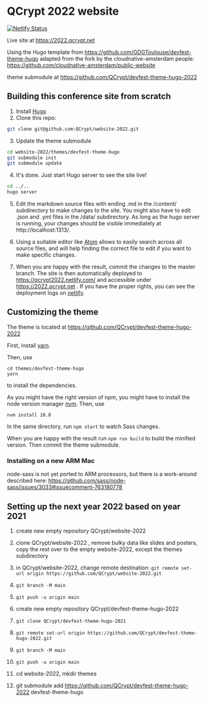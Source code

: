 # QCrypt 2022 website

[![Netlify Status](https://api.netlify.com/api/v1/badges/3b2d4f11-42a3-42fc-bbfc-1debed945d5e/deploy-status)](https://app.netlify.com/sites/qcrypt2022/deploys)

Live site at https://2022.qcrypt.net

Using the Hugo template from https://github.com/GDGToulouse/devfest-theme-hugo
adapted from the fork by the cloudnative-amsterdam people: https://github.com/cloudnative-amsterdam/public-website

theme submodule at https://github.com/QCrypt/devfest-theme-hugo-2022

## Building this conference site from scratch

1. Install [Hugo](https://gohugo.io)
2. Clone this repo:

```bash
git clone git@github.com:QCrypt/website-2022.git
```

3. Update the theme submodule

```bash
cd website-2022/themes/devfest-theme-hugo
git submodule init
git submodule update
```

4. It's done. Just start Hugo server to see the site live!

```bash
cd ../..
hugo server
```

5. Edit the markdown source files with ending .md in the /content/ subdirectory to make changes to the site. You might also have to edit .json and .yml files in the /data/ subdirectory. As long as the hugo server is running, your changes should be visible immediately at http://localhost:1313/.

6. Using a suitable editor like [Atom](https://atom.io/) allows to easily search across all source files, and will help finding the correct file to edit if you want to make specific changes.

7. When you are happy with the result, commit the changes to the master branch. The site is then automatically deployed to https://qcrypt2022.netlify.com/ and accessible under https://2022.qcrypt.net . If you have the proper rights, you can see the deployment logs on [netlify](https://app.netlify.com/sites/qcrypt2022/deploys).

## Customizing the theme
The theme is located at https://github.com/QCrypt/devfest-theme-hugo-2022

First, install [yarn](https://yarnpkg.com/lang/en/docs/install/).

Then, use
```
cd themes/devfest-theme-hugo
yarn
```
to install the dependencies.

As you might have the right version of npm, you might have to install the node version manager [nvm](https://github.com/nvm-sh/nvm). Then, use
```
nvm install 10.0
```

In the same directory, run `npm start` to watch Sass changes.

When you are happy with the result run `npm run build` to build the minified version. Then commit the theme submodule.

### Installing on a new ARM Mac
node-sass is not yet ported to ARM processors, but there is a work-around described here:
https://github.com/sass/node-sass/issues/3033#issuecomment-763180778

## Setting up the next year 2022 based on year 2021
1. create new empty repository QCrypt/website-2022
2. clone QCrypt/website-2022 , remove bulky data like slides and posters, copy the rest over to the empty website-2022, except the themes subdirectory
3. in QCrypt/website-2022, change remote destination:
```git remote set-url origin https://github.com/QCrypt/website-2022.git```
4. ```git branch -M main```
5. ```git push -u origin main```

6. create new empty repository QCrypt/devfest-theme-hugo-2022
7. ```git clone QCrypt/devfest-theme-hugo-2021```
8. ```git remote set-url origin https://github.com/QCrypt/devfest-theme-hugo-2022.git```
9. ```git branch -M main```
10. ```git push -u origin main```

11. cd website-2022, mkdir themes
12. git submodule add https://github.com/QCrypt/devfest-theme-hugo-2022 devfest-theme-hugo
